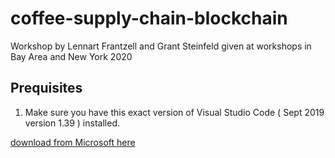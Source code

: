 # coffee-supply-chain-blockchain
Workshop by Lennart Frantzell and Grant Steinfeld given at workshops in Bay Area and New York 2020




## Prequisites

1. Make sure you have this exact version of Visual Studio Code ( Sept 2019 version 1.39 ) installed.

[download from Microsoft here](https://code.visualstudio.com/updates/v1_39)


